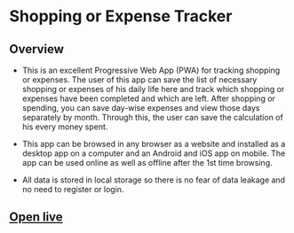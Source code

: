 # Shopping or Expense Tracker

## Overview

- This is an excellent Progressive Web App (PWA) for tracking shopping or expenses. The user of this app can save the list of necessary shopping or expenses of his daily life here and track which shopping or expenses have been completed and which are left. After shopping or spending, you can save day-wise expenses and view those days separately by month. Through this, the user can save the calculation of his every money spent.

- This app can be browsed in any browser as a website and installed as a desktop app on a computer and an Android and iOS app on mobile. The app can be used online as well as offline after the 1st time browsing.

- All data is stored in local storage so there is no fear of data leakage and no need to register or login.

## [Open live](https://r-shopping.netlify.app/)
